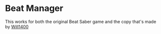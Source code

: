 # Beat Manager

This works for both the original Beat Saber game and the copy that's made by [Will1400](https://github.com/Will1400/BeatSaberCopyCatGame)
